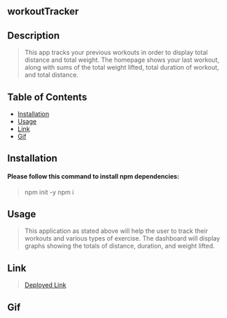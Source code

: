 ## workoutTracker
## Description
> This app tracks your previous workouts in order to display total distance and total weight. The homepage shows your last workout, along with sums of the total weight lifted, total duration of workout, and total distance. 
## Table of Contents
* [Installation](#installation)
* [Usage](#usage)
* [Link](#link)
* [Gif](#gif)
## Installation
#### Please follow this command to install npm dependencies:
> npm init -y
> npm i
## Usage
> This application as stated above will help the user to track their workouts and various types of exercise. The dashboard will display graphs showing the totals of distance, duration, and weight lifted.
## Link
> [Deployed Link](https://guarded-tor-39894.herokuapp.com/ "Heroku App")
## Gif
<!-- ![gif](/gif/workoutTrackerGif.gif "gif") -->

